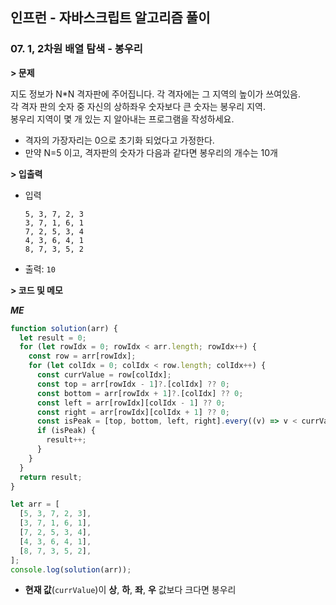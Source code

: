 ## 인프런 - 자바스크립트 알고리즘 풀이

### **07.** 1, 2차원 배열 탐색 - 봉우리

**> 문제**

지도 정보가 N\*N 격자판에 주어집니다. 각 격자에는 그 지역의 높이가 쓰여있음.  
각 격자 판의 숫자 중 자신의 상하좌우 숫자보다 큰 숫자는 봉우리 지역.  
봉우리 지역이 몇 개 있는 지 알아내는 프로그램을 작성하세요.

- 격자의 가장자리는 0으로 초기화 되었다고 가정한다.
- 만약 N=5 이고, 격자판의 숫자가 다음과 같다면 봉우리의 개수는 10개

**> 입출력**

- 입력
  ```
  5, 3, 7, 2, 3
  3, 7, 1, 6, 1
  7, 2, 5, 3, 4
  4, 3, 6, 4, 1
  8, 7, 3, 5, 2
  ```
- 출력: `10`

**> 코드 및 메모**

**_ME_**

```js
function solution(arr) {
  let result = 0;
  for (let rowIdx = 0; rowIdx < arr.length; rowIdx++) {
    const row = arr[rowIdx];
    for (let colIdx = 0; colIdx < row.length; colIdx++) {
      const currValue = row[colIdx];
      const top = arr[rowIdx - 1]?.[colIdx] ?? 0;
      const bottom = arr[rowIdx + 1]?.[colIdx] ?? 0;
      const left = arr[rowIdx][colIdx - 1] ?? 0;
      const right = arr[rowIdx][colIdx + 1] ?? 0;
      const isPeak = [top, bottom, left, right].every((v) => v < currValue);
      if (isPeak) {
        result++;
      }
    }
  }
  return result;
}

let arr = [
  [5, 3, 7, 2, 3],
  [3, 7, 1, 6, 1],
  [7, 2, 5, 3, 4],
  [4, 3, 6, 4, 1],
  [8, 7, 3, 5, 2],
];
console.log(solution(arr));
```

- **현재 값**(`currValue`)이 **상**, **하**, **좌**, **우** 값보다 크다면 봉우리
